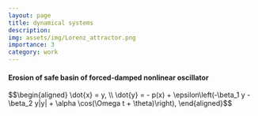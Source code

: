 ```yaml
---
layout: page
title: dynamical systems
description: 
img: assets/img/Lorenz_attractor.png
importance: 3
category: work
---
```




<h4 style="text-align: left;"  style="font-size: 1.25rem;"><strong>Erosion of safe basin of forced-damped nonlinear oscillator</strong></h4>
$$\begin{aligned}
 \dot{x} = y, \\
\dot{y}  = - p(x)  + \epsilon\left(-\beta_1 y - \beta_2 y|y| +  \alpha \cos(\Omega t + \theta)\right), 
\end{aligned}$$



